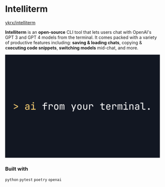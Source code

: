 # Intelliterm

[ykrx/intelliterm](https://github.com/ykrx/Intelliterm)

**Intelliterm** is an **open-source** CLI tool that lets users chat with OpenAI's GPT 3 and GPT 4 models from the terminal. It comes packed with a variety of productive features including: **saving & loading chats**, copying & e**xecuting code snippets**, **switching models** mid-chat, and more.

[![intelliterm-screenshot](/assets/intelliterm-ss.png)](https://github.com/ykrx/intelliterm)

### Built with

`python` `pytest` `poetry` `openai`
